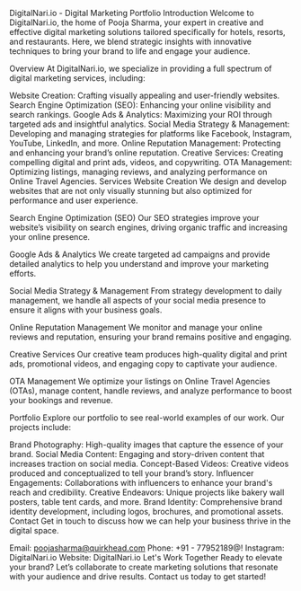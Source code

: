 DigitalNari.io - Digital Marketing Portfolio
Introduction
Welcome to DigitalNari.io, the home of Pooja Sharma, your expert in creative and effective digital marketing solutions tailored specifically for hotels, resorts, and restaurants. Here, we blend strategic insights with innovative techniques to bring your brand to life and engage your audience.

Overview
At DigitalNari.io, we specialize in providing a full spectrum of digital marketing services, including:

Website Creation: Crafting visually appealing and user-friendly websites.
Search Engine Optimization (SEO): Enhancing your online visibility and search rankings.
Google Ads & Analytics: Maximizing your ROI through targeted ads and insightful analytics.
Social Media Strategy & Management: Developing and managing strategies for platforms like Facebook, Instagram, YouTube, LinkedIn, and more.
Online Reputation Management: Protecting and enhancing your brand’s online reputation.
Creative Services: Creating compelling digital and print ads, videos, and copywriting.
OTA Management: Optimizing listings, managing reviews, and analyzing performance on Online Travel Agencies.
Services
Website Creation
We design and develop websites that are not only visually stunning but also optimized for performance and user experience.

Search Engine Optimization (SEO)
Our SEO strategies improve your website’s visibility on search engines, driving organic traffic and increasing your online presence.

Google Ads & Analytics
We create targeted ad campaigns and provide detailed analytics to help you understand and improve your marketing efforts.

Social Media Strategy & Management
From strategy development to daily management, we handle all aspects of your social media presence to ensure it aligns with your business goals.

Online Reputation Management
We monitor and manage your online reviews and reputation, ensuring your brand remains positive and engaging.

Creative Services
Our creative team produces high-quality digital and print ads, promotional videos, and engaging copy to captivate your audience.

OTA Management
We optimize your listings on Online Travel Agencies (OTAs), manage content, handle reviews, and analyze performance to boost your bookings and revenue.

Portfolio
Explore our portfolio to see real-world examples of our work. Our projects include:

Brand Photography: High-quality images that capture the essence of your brand.
Social Media Content: Engaging and story-driven content that increases traction on social media.
Concept-Based Videos: Creative videos produced and conceptualized to tell your brand’s story.
Influencer Engagements: Collaborations with influencers to enhance your brand's reach and credibility.
Creative Endeavors: Unique projects like bakery wall posters, table tent cards, and more.
Brand Identity: Comprehensive brand identity development, including logos, brochures, and promotional assets.
Contact
Get in touch to discuss how we can help your business thrive in the digital space.

Email: poojasharma@quirkhead.com
Phone: +91 - 77952189@!
Instagram: DigitalNari.io
Website: DigitalNari.io
Let's Work Together
Ready to elevate your brand? Let’s collaborate to create marketing solutions that resonate with your audience and drive results. Contact us today to get started!